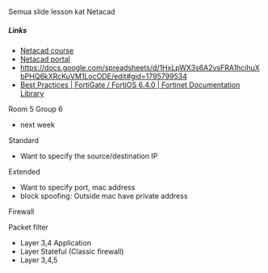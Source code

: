 
Semua slide lesson kat Netacad

##### Links

- [Netacad course](https://lms.netacad.com/course/view.php?id=1168050)
- [Netacad portal](https://www.netacad.com/portal/learning)
- https://docs.google.com/spreadsheets/d/1HxLpWX3s6A2vsFRA1hcihuXbPHQ6kXRcKuVM1LocODE/edit#gid=1795799534
- [Best Practices | FortiGate / FortiOS 6.4.0 | Fortinet Documentation Library](https://docs.fortinet.com/document/fortigate/6.4.0/best-practices/871604/intrusion-prevention-system-ips#:~:text=Refer%20to%20the%20following%20list,unit%20to%20receive%20push%20updates.)

Room 5
Group 6

- next week

Standard
- Want to specify the source/destination IP

Extended
- Want to specify port, mac address
- block spoofing: Outside mac have private address


Firewall

Packet filter
- Layer 3,4
Application
- Layer 
Stateful (Classic firewall)
- Layer 3,4,5